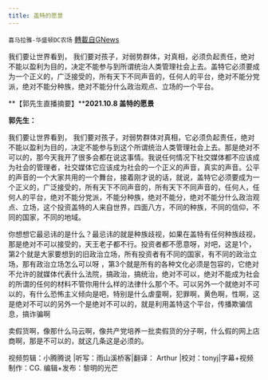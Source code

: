```yaml
---
title: 盖特的愿景
---
```

`喜马拉雅-华盛顿DC农场` [轉載自GNews](https://gnews.org/zh-hans/1592141/)

我们要让世界看到， 我们要对孩子，对弱势群体，对真相，必须负起责任，绝对不能以盈利为目的，决定不能参与到所谓统治人类管理社会上去。盖特它必须要成为一个正义的，广泛接受的，所有天下不同声音的，任何人的平台，绝对不能分党派，绝对不能分种族，绝对不能分什么政治观点、立场的一个平台。

**【郭先生直播摘要】****2021.10.8 盖特的愿景**

**郭先生：**

我们要让世界看到， 我们要对孩子，对弱势群体对真相，它必须负起责任，绝对不能以盈利为目的，决定不能参与到这个所谓统治人类管理社会上去。那是绝对不可以的，那今天我开了很多会都在说这事情。我说任何情况下社交媒体都不应该成为社会的管理者，社交媒体它应该成为社会的一个正义的声音，真实的声音。公平的声音的一个大家共用的一个舞台，接着刚才说的话，就说，盖特它必须要成为一个正义的，广泛接受的，所有天下不同声音的，所有天下不同声音的，任何人，任何人的平台，绝对不能分党派，不能分种族，绝对不能分，绝对不能分什么政治观点、立场，这个投资盖特的人来自世界，四面八方，不同的种族，不同的信仰，不同的国家，不同的地域。

你想想它最忌讳的是什么？最忌讳的就是种族歧视，如果在盖特有任何种族歧视，那是绝对不可以接受的，天王老子都不行。投资者都不愿意呀，对吧，这是1个，第2个就是大家要想到的旧政治立场，所有投资者有不同的国家，有不同的政治立场，那有政治立场怎么可以呀 ，第3个就是所有的各种文化必须是包容的，它绝对不允许的就媒体代表什么法院，搞政治，搞统治，绝对不可以，绝对不能成为社会的所谓的任何的材料不管你用什么样的法律什么那个不。可以另外一个就绝对不可以的，有什么恐怖主义倾向是吧，特别是什么虐童啊，犯罪啊，黄色啊，性啊，这是绝对不可以的另外一个是绝对不可以的，就是利用盖特这个平台，传播欺骗信息，搞诈骗啊

卖假货啊，像那什么马云啊，像共产党培养一批卖假货的分子啊，什么假的网上店商啊，那是不可以的，就这几条这是必须的。

视频剪辑：小腾腾说 |听写：雨山溪桥客|翻译： Arthur |校对：tonyj|字幕+视频制作：CG. 编辑+发布：黎明的光芒
